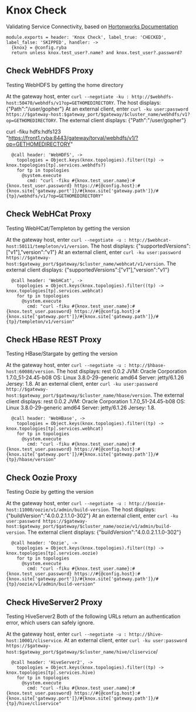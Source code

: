 
# Knox Check

Validating Service Connectivity, based on [Hortonworks Documentation][doc]

    module.exports = header: 'Knox Check', label_true: 'CHECKED', label_false: 'SKIPPED', handler: ->
      {knox} = @config.ryba
      return unless knox.test_user?.name? and knox.test_user?.password?

## Check WebHDFS Proxy

Testing WebHDFS by getting the home directory

At the gateway host, enter `curl --negotiate -ku : http://$webhdfs-host:50470/webhdfs/v1?op=GETHOMEDIRECTORY`. 
The host displays: {"Path":"/user/gopher"}
At an external client, enter `curl -ku user:password https://$gateway-host:$gateway_port/$gateway/$cluster_name/webhdfs/v1?op=GETHOMEDIRECTORY`.
The external client displays: {"Path":"/user/gopher"}

curl -fiku hdfs:hdfs123 "https://front1.ryba:8443/gateway/torval/webhdfs/v1/?op=GETHOMEDIRECTORY"

      @call header: 'WebHDFS', ->
        topologies = Object.keys(knox.topologies).filter((tp) -> knox.topologies[tp].services.webhdfs?)
        for tp in topologies
          @system.execute
            cmd: "curl -fiku #{knox.test_user.name}:#{knox.test_user.password} https://#{@config.host}:#{knox.site['gateway.port']}/#{knox.site['gateway.path']}/#{tp}/webhdfs/v1/?op=GETHOMEDIRECTORY"

## Check WebHCat Proxy

Testing WebHCat/Templeton by getting the version

At the gateway host, enter `curl --negotiate -u : http://$webhcat-host:50111/templeton/v1/version`.
The host displays: {"supportedVersions":["v1"],"version":"v1"}
At an external client, enter `curl -ku user:password https://$gateway-host:$gateway_port/$gateway/$cluster_name/webhcat/v1/version`.
The external client displays: {"supportedVersions":["v1"],"version":"v1"}

      @call header: 'WebHCat', ->
        topologies = Object.keys(knox.topologies).filter((tp) -> knox.topologies[tp].services.webhcat)
        for tp in topologies
          @system.execute
            cmd: "curl -fiku #{knox.test_user.name}:#{knox.test_user.password} https://#{@config.host}:#{knox.site['gateway.port']}/#{knox.site['gateway.path']}/#{tp}/templeton/v1/version"

## Check HBase REST Proxy

Testing HBase/Stargate by getting the version

At the gateway host, enter `curl --negotiate -u : http://$hbase-host:60080/version`.
The host displays:
rest 0.0.2 JVM: Oracle Corporation 1.7.0_51-24.45-b08 OS: Linux 3.8.0-29-generic amd64 Server: jetty/6.1.26 Jersey: 1.8.
At an external client, enter `curl -ku user:password http://$gateway-host:$gateway_port/$gateway/$cluster_name/hbase/version`.
The external client displays:
rest 0.0.2 JVM: Oracle Corporation 1.7.0_51-24.45-b08 OS: Linux 3.8.0-29-generic amd64 Server: jetty/6.1.26 Jersey: 1.8.

      @call header: 'WebHBase', ->
        topologies = Object.keys(knox.topologies).filter((tp) -> knox.topologies[tp].services.webhcat)
        for tp in topologies
          @system.execute
            cmd: "curl -fiku #{knox.test_user.name}:#{knox.test_user.password} https://#{@config.host}:#{knox.site['gateway.port']}/#{knox.site['gateway.path']}/#{tp}/hbase/version"

## Check Oozie Proxy

Testing Oozie by getting the version

At the gateway host, enter `curl --negotiate -u : http://$oozie-host:11000/oozie/v1/admin/build-version`. 
The host displays:
{"buildVersion":"4.0.0.2.1.1.0-302"} 
At an external client, enter `curl -ku user:password https://$gateway-host:$gateway_port/$gateway/$cluster_name/oozie/v1/admin/build-version`.
The external client displays:
{"buildVersion":"4.0.0.2.1.1.0-302"}

      @call header: 'Oozie', ->
        topologies = Object.keys(knox.topologies).filter((tp) -> knox.topologies[tp].services.oozie)
        for tp in topologies
          @system.execute
            cmd: "curl -fiku #{knox.test_user.name}:#{knox.test_user.password} https://#{@config.host}:#{knox.site['gateway.port']}/#{knox.site['gateway.path']}/#{tp}/oozie/v1/admin/build-version"

## Check HiveServer2 Proxy

Testing HiveServer2
Both of the following URLs return an authentication error, which users can safely ignore.

At the gateway host, enter `curl --negotiate -u : http://$hive-host:10001/cliservice`.
At an external client, enter `curl -ku user:password https://$gateway-host:$gateway_port/$gateway/$cluster_name/hive/cliservice`/

      @call header: 'HiveServer2', ->
        topologies = Object.keys(knox.topologies).filter((tp) -> knox.topologies[tp].services.hive)
        for tp in topologies
          @system.execute
            cmd: "curl -fiku #{knox.test_user.name}:#{knox.test_user.password} https://#{@config.host}:#{knox.site['gateway.port']}/#{knox.site['gateway.path']}/#{tp}/hive/cliservice"

[doc]: http://docs.hortonworks.com/HDPDocuments/HDP2/HDP-2.2.8/bk_Knox_Gateway_Admin_Guide/content/validating_service_connectivity.html
